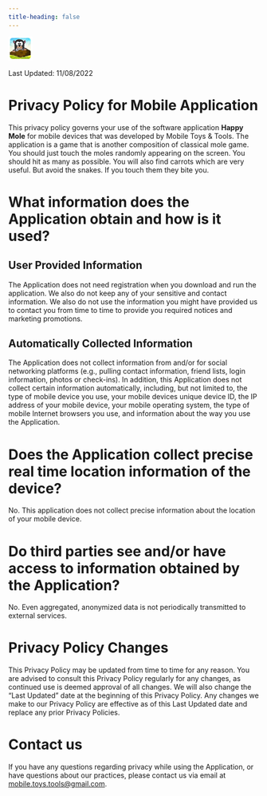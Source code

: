 ```yaml
---
title-heading: false
---
```


![This is an image](ic_launcher.png)


Last Updated: 11/08/2022

# Privacy Policy for Mobile Application

This privacy policy governs your use of the software application **Happy Mole** for mobile devices that was developed by Mobile Toys & Tools. The application is a game that is another composition of classical mole game. You should just touch the moles randomly appearing on the screen. You should hit as many as possible. You will also find carrots which are very useful. But avoid the snakes. If you touch them they bite you.

# What information does the Application obtain and how is it used?
## User Provided Information
The Application does not need registration when you download and run the application. We also do not keep any of your sensitive and contact information. We also do not use the information you might have provided us to contact you from time to time to provide you required notices and marketing promotions.

## Automatically Collected Information
The Application does not collect information from and/or for social networking platforms (e.g., pulling contact information, friend lists, login information, photos or check-ins). In addition, this Application does not collect certain information automatically, including, but not limited to, the type of mobile device you use, your mobile devices unique device ID, the IP address of your mobile device, your mobile operating system, the type of mobile Internet browsers you use, and information about the way you use the Application.

# Does the Application collect precise real time location information of the device?
No. This application does not collect precise information about the location of your mobile device.

# Do third parties see and/or have access to information obtained by the Application?
No. Even aggregated, anonymized data is not periodically transmitted to external services.

# Privacy Policy Changes
This Privacy Policy may be updated from time to time for any reason. You are advised to consult this Privacy Policy regularly for any changes, as continued use is deemed approval of all changes. We will also change the “Last Updated” date at the beginning of this Privacy Policy. Any changes we make to our Privacy Policy are effective as of this Last Updated date and replace any prior Privacy Policies.

# Contact us
If you have any questions regarding privacy while using the Application, or have questions about our practices, please contact us via email at mobile.toys.tools@gmail.com.
